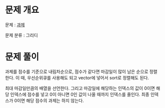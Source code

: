 # 문제 개요

문제 : [과제](https://www.acmicpc.net/problem/13904)

문제 분류 : 그리디

# 문제 풀이

과제를 점수를 기준으로 내림차순으로, 점수가 같다면 마감일이 많이 남은 순으로 정렬한다. 이 때, 우선순위큐를 사용해도 되고 vector에 넣어서 sort로 정렬해도 된다.  

최대 마감일만큼의 배열을 선언한다. 그리고 마감일에 해당하는 인덱스의 값이 0이면 해당 인덱스에 점수를 넣고 0이 아니면 0인 값이 나올 때까지 인덱스를 줄인다. 최종 인덱스가 0이면 해당 점수의 과제는 하지 않는다.

